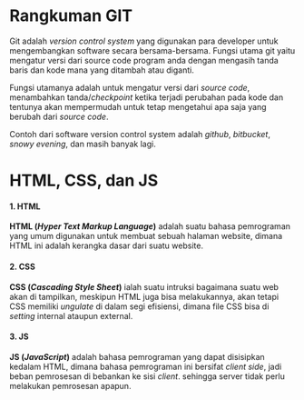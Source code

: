 # Rangkuman GIT
Git adalah *version control system* yang digunakan para developer untuk mengembangkan software secara bersama-bersama. Fungsi utama git yaitu mengatur versi dari source code program anda dengan mengasih tanda baris dan kode mana yang ditambah atau diganti.

  Fungsi utamanya adalah untuk mengatur versi dari *source code*, menambahkan tanda/*checkpoint* ketika terjadi perubahan pada kode dan tentunya akan mempermudah untuk tetap mengetahui apa saja yang berubah dari *source code*.

Contoh dari software version control system adalah *github*, *bitbucket*, *snowy evening*, dan masih banyak lagi.

# HTML, CSS, dan JS
#### 1. HTML
**HTML (*Hyper Text Markup Language*)** adalah suatu bahasa pemrograman yang umum digunakan untuk membuat sebuah halaman website, dimana HTML ini adalah kerangka dasar dari suatu website.
#### 2. CSS
**CSS (*Cascading Style Sheet*)** ialah suatu intruksi bagaimana suatu web akan di tampilkan, meskipun HTML juga bisa melakukannya, akan tetapi CSS memiliki *ungulate* di dalam segi efisiensi, dimana file CSS bisa di *setting* internal ataupun external.
#### 3. JS
**JS (*JavaScript*)** adalah bahasa pemrograman yang dapat disisipkan kedalam HTML, dimana bahasa pemrograman ini bersifat *client side*, jadi beban pemrosesan di bebankan ke sisi *client*. sehingga server tidak perlu melakukan pemrosesan apapun.
